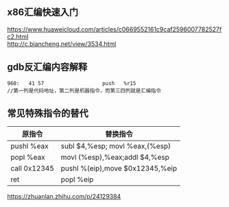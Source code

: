 ## x86汇编快速入门 ##   
https://www.huaweicloud.com/articles/c0669552161c9caf2596007782527fc2.html  
http://c.biancheng.net/view/3534.html  

## gdb反汇编内容解释 ##  
    960:   41 57                   push   %r15
    //第一列是代码地址，第二列是机器指令，而第三四列就是汇编指令  

## 常见特殊指令的替代 ##  

原指令|替换指令  
-|-
pushl %eax | subl $4,%esp; movl %eax,(%esp)  
popl %eax | movl (%esp),%eax;addl $4,%esp 
call 0x12345 | pushl %(eip),move $0x12345,%eip
ret | popl %eip


https://zhuanlan.zhihu.com/p/24129384
